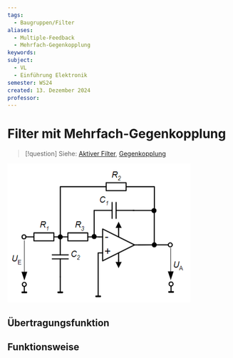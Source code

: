 ```yaml
---
tags:
  - Baugruppen/Filter
aliases:
  - Multiple-Feedback
  - Mehrfach-Gegenkopplung
keywords: 
subject:
  - VL
  - Einführung Elektronik
semester: WS24
created: 13. Dezember 2024
professor:
---
```

 

# Filter mit Mehrfach-Gegenkopplung

> [!question] Siehe: [Aktiver Filter](Filter%20und%20Verstärker/Aktiver%20Filter.md), [Gegenkopplung](Filter%20und%20Verstärker/Kopplungsarten.md)


![](assets/Pasted%20image%2020241213034514.png)

## Übertragungsfunktion

## Funktionsweise